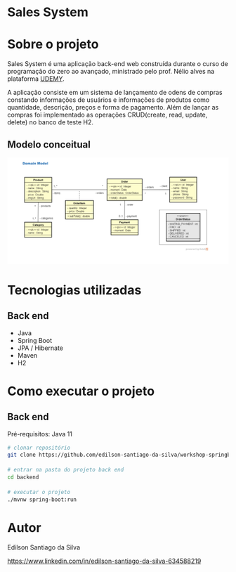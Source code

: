 # Sales System

# Sobre o projeto

Sales System é uma aplicação back-end web construída durante o curso de programação do zero ao avançado, ministrado pelo prof. Nélio alves na plataforma [UDEMY](https://www.udemy.com/course/java-curso-completo).

A aplicação consiste em um sistema de lançamento de odens de compras constando informações de usuários e informações de produtos como quantidade, descrição, preços e forma de pagamento.
Além de lançar as compras foi implementado as operações CRUD(create, read, update, delete) no banco de teste H2.

## Modelo conceitual
![Modelo Conceitual](https://github.com/edilson-santiago-da-silva/curso-java/blob/main/curso-java/png/.png)

# Tecnologias utilizadas
## Back end
- Java
- Spring Boot
- JPA / Hibernate
- Maven
- H2
# Como executar o projeto

## Back end
Pré-requisitos: Java 11

```bash
# clonar repositório
git clone https://github.com/edilson-santiago-da-silva/workshop-springboot3-jpa

# entrar na pasta do projeto back end
cd backend

# executar o projeto
./mvnw spring-boot:run
```

# Autor

Edilson Santiago da Silva

https://www.linkedin.com/in/edilson-santiago-da-silva-634588219

